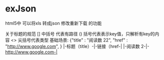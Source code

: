 # exJson
html5中 可以将xls 转成json 修改重新下载 的功能

关于标题的规范
[] 中括号 代表有路径
() 括号代表表示key值，只解析有key的内容
<> 尖括号代表类型 
基础场景:
{"title" : "阅读数 22", 
"href" : "http://www.google.com", 
 }
|-标题（title）-|-链接（href-|
|-阅读数 2-|-http://www.google.com-|


